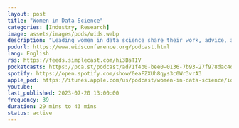 ```yaml
---
layout: post
title: "Women in Data Science"
categories: [Industry, Research]
image: assets/images/pods/wids.webp
description: "Leading women in data science share their work, advice, and lessons learned along the way with Professor Margot Gerritsen from Stanford University. Hear about how data science is being applied and having impact across a wide range of domains, from healthcare to finance to cosmology to human rights and more."
podurl: https://www.widsconference.org/podcast.html
lang: English
rss: https://feeds.simplecast.com/hi3BsTIV
pocketcasts: https://pca.st/podcast/ad71f4b0-bee0-0136-7b93-27f978dac4db
spotify: https://open.spotify.com/show/0eaFZXUh8qys3c0Wr3vrA3
apple_pod: https://itunes.apple.com/us/podcast/women-in-data-science/id1440076586
youtube:
last_published: 2023-07-20 13:00:00
frequency: 39
duration: 29 mins to 43 mins
status: active
---
```


